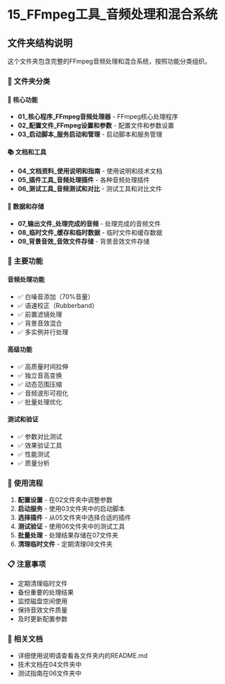 # 15_FFmpeg工具_音频处理和混合系统

## 文件夹结构说明

这个文件夹包含完整的FFmpeg音频处理和混合系统，按照功能分类组织。

### 📁 文件夹分类

#### 🔧 核心功能
- **01_核心程序_FFmpeg音频处理器** - FFmpeg核心处理程序
- **02_配置文件_FFmpeg设置和参数** - 配置文件和参数设置
- **03_启动脚本_服务启动和管理** - 启动脚本和服务管理

#### 📚 文档和工具
- **04_文档资料_使用说明和指南** - 使用说明和技术文档
- **05_插件工具_音频处理插件** - 各种音频处理插件
- **06_测试工具_音频测试和对比** - 测试工具和对比文件

#### 💾 数据和存储
- **07_输出文件_处理完成的音频** - 处理完成的音频文件
- **08_临时文件_缓存和临时数据** - 临时文件和缓存数据
- **09_背景音效_音效文件存储** - 背景音效文件存储

### 🎯 主要功能

#### 音频处理功能
- ✅ 白噪音添加（70%音量）
- ✅ 语速校正（Rubberband）
- ✅ 前置滤镜处理
- ✅ 背景音效混合
- ✅ 多实例并行处理

#### 高级功能
- ✅ 高质量时间拉伸
- ✅ 独立音高变换
- ✅ 动态范围压缩
- ✅ 音频波形可视化
- ✅ 批量处理优化

#### 测试和验证
- ✅ 参数对比测试
- ✅ 效果验证工具
- ✅ 性能测试
- ✅ 质量分析

### 🚀 使用流程

1. **配置设置** - 在02文件夹中调整参数
2. **启动服务** - 使用03文件夹中的启动脚本
3. **选择插件** - 从05文件夹中选择合适的插件
4. **测试验证** - 使用06文件夹中的测试工具
5. **批量处理** - 处理结果存储在07文件夹
6. **清理临时文件** - 定期清理08文件夹

### 📋 注意事项

- 定期清理临时文件
- 备份重要的处理结果
- 监控磁盘空间使用
- 保持音效文件质量
- 及时更新配置参数

### 🔗 相关文档

- 详细使用说明请查看各文件夹内的README.md
- 技术文档在04文件夹中
- 测试指南在06文件夹中
